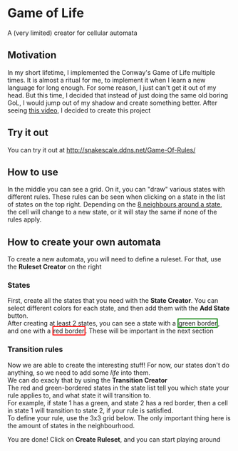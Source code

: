 # Game of Life

A (very limited) creator for cellular automata

## Motivation

In my short lifetime, I implemented the Conway's Game of Life multiple times.
It is almost a ritual for me, to implement it when I learn a new language for long enough.
For some reason, I just can't get it out of my head.
But this time, I decided that instead of just doing the same old boring GoL, I would jump out of my shadow and create something better.
After seeing <a href="https://www.youtube.com/watch?v=WMJ1H3Ai-qs">this video</a>, I decided to create this project

## Try it out

You can try it out at http://snakescale.ddns.net/Game-Of-Rules/

## How to use

In the middle you can see a grid. On it, you can "draw" various states with different rules. These rules can be seen when clicking on a state in the list of states on the top right.
Depending on the <a href="https://en.wikipedia.org/wiki/Moore_neighborhood">8 neighbours around a state</a>, the cell will change to a new state, or it will stay the same if none of the rules apply.

## How to create your own automata

To create a new automata, you will need to define a ruleset. For that, use the **Ruleset Creator** on the right

### States

First, create all the states that you need with the **State Creator**. You can select different colors for each state, and then add them with the **Add State** button.</br>
After creating at least 2 states, you can see a state with a <span style="border: green solid 2px">green border</span>, and one with a <span style="border: red solid 2px">red border</span>.
These will be important in the next section

### Transition rules

Now we are able to create the interesting stuff! For now, our states don't do anything, so we need to add some _life_ into them.</br>
We can do exacly that by using the **Transition Creator**</br> 
The red and green-bordered states in the state list tell you which state your rule applies to, and what state it will transition to.</br>
For example, if state 1 has a green, and state 2 has a red border, then a cell in state 1 will transition to state 2, if your rule is satisfied.</br>
To define your rule, use the 3x3 grid below. The only important thing here is the amount of states in the neighbourhood.

You are done! Click on **Create Ruleset**, and you can start playing around



